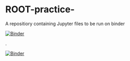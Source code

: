 # ROOT-practice-
A repositiory containing Jupyter files to be run on binder 

[![Binder](https://mybinder.org/badge_logo.svg)](https://mybinder.org/v2/gh/AymunTariq/ROOT-practice-/master?urlpath=https%3A%2F%2Fgithub.com%2FAymunTariq%2FROOT-practice-%2Fblob%2Fmaster%2FUntitled.ipynb)

.


[![Binder](https://mybinder.org/badge_logo.svg)](https://mybinder.org/v2/gh/AymunTariq/ROOT-practice-/master?filepath=https%3A%2F%2Fgithub.com%2FAymunTariq%2FROOT-practice-%2Fblob%2Fmaster%2FATLAS_OpenData_8-TeV_simple_python_example_histogram.ipynb)
